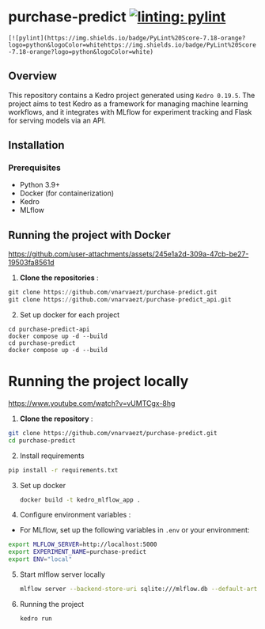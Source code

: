 # purchase-predict [![linting: pylint](https://img.shields.io/badge/linting-pylint-yellowgreen)](https://github.com/pylint-dev/pylint)

`[![pylint](https://img.shields.io/badge/PyLint%20Score-7.18-orange?logo=python&logoColor=whitehttps://img.shields.io/badge/PyLint%20Score-7.18-orange?logo=python&logoColor=white)`

## Overview

This repository contains a Kedro project generated using `Kedro 0.19.5`. The project aims to test Kedro as a framework for managing machine learning workflows, and it integrates with MLflow for experiment tracking and Flask for serving models via an API.

## **Installation**

### **Prerequisites**

* Python 3.9+
* Docker (for containerization)
* Kedro
* MLflow

## Running the project with Docker

https://github.com/user-attachments/assets/245e1a2d-309a-47cb-be27-19503fa8561d

1. **Clone the repositories** :

```python
git clone https://github.com/vnarvaezt/purchase-predict.git
git clone https://github.com/vnarvaezt/purchase-predict_api.git
```

2. Set up docker for each project

```
cd purchase-predict-api
docker compose up -d --build
cd purchase-predict
docker compose up -d --build
```

# Running the project locally

https://www.youtube.com/watch?v=vUMTCgx-8hg

1. **Clone the repository** :

```bash
git clone https://github.com/vnarvaezt/purchase-predict.git
cd purchase-predict
```

2. Install requirements

```bash
pip install -r requirements.txt
```

3. Set up docker
   ```bash
   docker build -t kedro_mlflow_app .
   ```
4. Configure environment variables :

* For MLflow, set up the following variables in `.env` or your environment:

```bash
export MLFLOW_SERVER=http://localhost:5000
export EXPERIMENT_NAME=purchase-predict
export ENV="local"
```

5. Start mlflow server locally

   ```bash
   mlflow server --backend-store-uri sqlite:///mlflow.db --default-artifact-root ./mlflow_artifacts --host 0.0.0.0

   ```
6. Running the project

   ```bash
   kedro run
   ```

